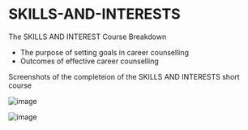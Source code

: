 # SKILLS-AND-INTERESTS

The SKILLS AND INTEREST Course Breakdown
* The purpose of setting goals in career counselling
* Outcomes of effective career counselling

Screenshots of the completeion of the SKILLS AND INTERESTS short course

![image](https://github.com/user-attachments/assets/db24943f-ae21-45ed-be67-f0938e1a7771)

![image](https://github.com/user-attachments/assets/67b8d6df-f971-4296-b238-2f325004ede1)


